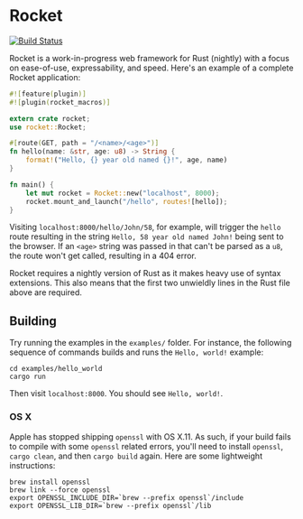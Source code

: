 # Rocket

[![Build Status](https://travis-ci.com/SergioBenitez/rocket.svg?token=CVq3HTkPNimYtLm3RHCn&branch=master)](https://travis-ci.com/SergioBenitez/rocket)

Rocket is a work-in-progress web framework for Rust (nightly) with a focus on
ease-of-use, expressability, and speed. Here's an example of a complete Rocket
application:

```rust
#![feature(plugin)]
#![plugin(rocket_macros)]

extern crate rocket;
use rocket::Rocket;

#[route(GET, path = "/<name>/<age>")]
fn hello(name: &str, age: u8) -> String {
    format!("Hello, {} year old named {}!", age, name)
}

fn main() {
    let mut rocket = Rocket::new("localhost", 8000);
    rocket.mount_and_launch("/hello", routes![hello]);
}
```

Visiting `localhost:8000/hello/John/58`, for example, will trigger the `hello`
route resulting in the string `Hello, 58 year old named John!` being sent to the
browser. If an `<age>` string was passed in that can't be parsed as a `u8`, the
route won't get called, resulting in a 404 error.

Rocket requires a nightly version of Rust as it makes heavy use of syntax
extensions. This also means that the first two unwieldly lines in the Rust file
above are required.

## Building

Try running the examples in the `examples/` folder. For instance, the following
sequence of commands builds and runs the `Hello, world!` example:

```
cd examples/hello_world
cargo run
```

Then visit `localhost:8000`. You should see `Hello, world!`.

### OS X

Apple has stopped shipping `openssl` with OS X.11. As such, if your build fails
to compile with some `openssl` related errors, you'll need to install `openssl`,
`cargo clean`, and then `cargo build` again. Here are some lightweight
instructions:

```
brew install openssl
brew link --force openssl
export OPENSSL_INCLUDE_DIR=`brew --prefix openssl`/include
export OPENSSL_LIB_DIR=`brew --prefix openssl`/lib
```


